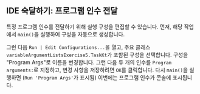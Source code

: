 ## IDE 숙달하기: 프로그램 인수 전달

특정 프로그램 인수를 전달하기 위해 실행 구성을 편집할 수 있습니다. 먼저, 해당 작업에서 `main()`을 실행하여 구성을 자동으로 생성합니다.

그런 다음 <span class="control">`Run | Edit Configurations...`</span>을 열고, 주요 클래스 `variableArgumentListsExercise5.TaskKt`가 포함된 구성을 선택합니다. 구성을 "Program Args"로 이름을 변경합니다. 그런 다음 두 개의 인수를 `Program arguments:`로 지정하고, 변경 사항을 저장하려면 `OK`를 클릭합니다. 다시 `main()`을 실행하면 (`Run 'Program Args'`가 표시됨) 이번에는 프로그램 인수가 콘솔에 표시됩니다.